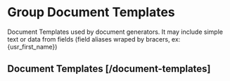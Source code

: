 <!-- include(data_structures.md) -->

# Group Document Templates
Document Templates used by document generators. 
It may include simple text or data from fields (field aliases wraped by bracers, ex: {usr_first_name})

## Document Templates [/document-templates]

<!-- include(list.md) -->
<!-- include(show.md) -->
<!-- include(create.md) -->
<!-- include(update.md) -->
<!-- include(delete.md) -->
<!-- include(copy.md) -->
<!-- include(toggle-active.md) -->